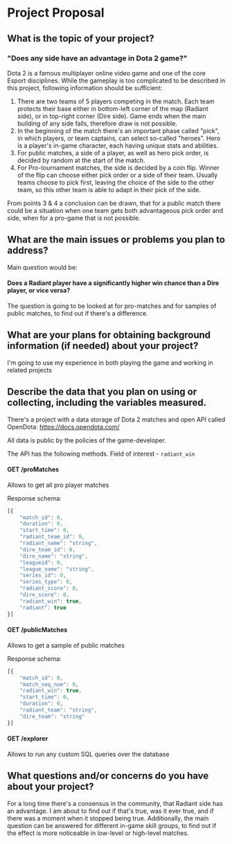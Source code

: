 # Project Proposal

## What is the topic of your project?

### "Does any side have an advantage in Dota 2 game?"

Dota 2 is a famous multiplayer online video game and one of the core Esport disciplines.
While the gameplay is too complicated to be described in this project, following information should be sufficient:
1) There are two teams of 5 players competing in the match. Each team protects their base either in bottom-left corner of the map (Radiant side), or in top-right corner (Dire side). Game ends when the main building of any side falls, therefore draw is not possible.
2) In the beginning of the match there's an important phase called "pick", in which players, or team captains, can select so-called "heroes". Hero is a player's in-game character, each having unique stats and abilities. 
3) For public matches, a side of a player, as well as hero pick order, is decided by random at the start of the match.
4) For Pro-tournament matches, the side is decided by a coin flip. Winner of the flip can choose either pick order or a side of their team. Usually teams choose to pick first, leaving the choice of the side to the other team, so this other team is able to adapt in their pick of the side.

From points 3 & 4 a conclusion can be drawn, that for a public match there could be a situation when one team gets both advantageous pick order and side, when for a pro-game that is not possible.

## What are the main issues or problems you plan to address?

Main question would be:

#### Does a Radiant player have a significantly higher win chance than a Dire player, or vice versa?

The question is going to be looked at for pro-matches and for samples of public matches, to find out if there's a difference. 

## What are your plans for obtaining background information (if needed) about your project?

I'm going to use my experience in both playing the game and working in related projects

## Describe the data that you plan on using or collecting, including the variables measured.

There's a project with a data storage of Dota 2 matches and open API called OpenDota:
https://docs.opendota.com/

All data is public by the policies of the game-developer.

The API has the following methods. Field of interest - `radiant_win`

#### GET /proMatches

Allows to get all pro player matches


Response schema: 
```javascript 
[{
    "match_id": 0,
    "duration": 0,
    "start_time": 0,
    "radiant_team_id": 0,
    "radiant_name": "string",
    "dire_team_id": 0,
    "dire_name": "string",
    "leagueid": 0,
    "league_name": "string",
    "series_id": 0,
    "series_type": 0,
    "radiant_score": 0,
    "dire_score": 0,
    "radiant_win": true,
    "radiant": true
}]
```

####  GET /publicMatches

Allows to get a sample of public matches

Response schema: 
```javascript
[{
    "match_id": 0,
    "match_seq_num": 0,
    "radiant_win": true,
    "start_time": 0,
    "duration": 0,
    "radiant_team": "string",
    "dire_team": "string"
}]
```

####  GET /explorer

Allows to run any custom SQL queries over the database


## What questions and/or concerns do you have about your project?
For a long time there's a consensus in the community, that Radiant side has an advantage. 
I am about to find out if that's true, was it ever true, and if there was a moment when it stopped being true.
Additionally, the main question can be answered for different in-game skill groups, to find out if the effect is more noticeable in low-level or high-level matches. 
